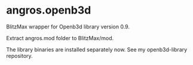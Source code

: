 angros.openb3d
==============

BlitzMax wrapper for Openb3d library version 0.9.

Extract angros.mod folder to BlitzMax/mod.

The library binaries are installed separately now. See my openb3d-library repository.
